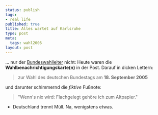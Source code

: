 ```yaml
--- 
status: publish
tags: 
- real life
published: true
title: Alles wartet auf Karlsruhe
type: post
meta: 
  tags: wahl2005
layout: post
---
```

... nur der <a href="http://www.bundeswahlleiter.de/">Bundeswahlleiter</a> nicht: Heute waren die <strong>Wahlbenachrichtigungskarte(n)</strong> in der Post. Darauf in dicken Lettern:

<blockquote>zur Wahl des deutschen Bundestags am <strong>18. September 2005</strong></blockquote>

und darunter schimmernd die <em>fiktive</em> Fußnote:

<blockquote>"Wenn's nix wird: Flachgelegt gehöre ich zum Altpapier."</blockquote>

- Deutschland trennt Müll. Na, wenigstens etwas.
